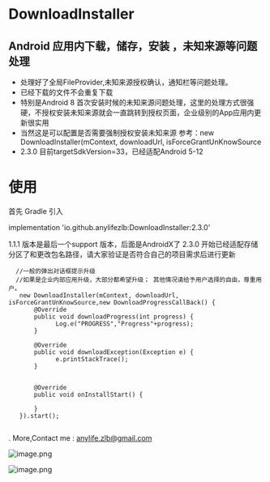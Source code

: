 # DownloadInstaller

## Android 应用内下载，储存，安装 ，未知来源等问题处理

- 处理好了全局FileProvider,未知来源授权确认，通知栏等问题处理。
- 已经下载的文件不会重复下载
- 特别是Android 8 首次安装时候的未知来源问题处理，这里的处理方式很强硬，不授权安装未知来源就会一直跳转到授权页面，企业级别的App应用内更新很实用
- 当然这是可以配置是否需要强制授权安装未知来源 参考：new DownloadInstaller(mContext, downloadUrl, isForceGrantUnKnowSource
- 2.3.0 目前targetSdkVersion=33，已经适配Android 5-12 


# 使用 

  首先 Gradle 引入


  implementation 'io.github.anylifezlb:DownloadInstaller:2.3.0'

  1.1.1 版本是最后一个support 版本，后面是AndroidX了
  2.3.0 开始已经适配存储分区了和更改包名路径，请大家验证是否符合自己的项目需求后进行更新
 
  ```
    //一般的弹出对话框提示升级
    //如果是企业内部应用升级，大部分都希望升级； 其他情况请给予用户选择的自由，尊重用户。
     new DownloadInstaller(mContext, downloadUrl, isForceGrantUnKnowSource,new DownloadProgressCallBack() {
         @Override
         public void downloadProgress(int progress) {
               Log.e("PROGRESS","Progress"+progress);
         }
    
         @Override
         public void downloadException(Exception e) {
               e.printStackTrace();
         }
    

         @Override
         public void onInstallStart() {
    
         }
     }).start();
     
  ```
 
 
 .
 More,Contact me : anylife.zlb@gmail.com

![image.png](https://p1-juejin.byteimg.com/tos-cn-i-k3u1fbpfcp/eea4a4996e1f4d6e81975754e20219eb~tplv-k3u1fbpfcp-watermark.image?)

![image.png](https://upload-images.jianshu.io/upload_images/2376786-88bc9e308207e1e9.png?imageMogr2/auto-orient/strip%7CimageView2/2/w/1240)
